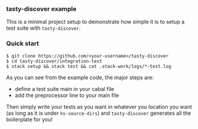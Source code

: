 ### tasty-discover example

This is a minimal project setup to demonstrate how simple it is to setup a test
suite with `tasty-discover`.

### Quick start

```
$ git clone https://github.com/<your-username>/tasty-discover
$ cd tasty-discover/integration-test
$ stack setup && stack test && cat .stack-work/logs/*-test.log
```

As you can see from the example code, the major steps are:

  - define a test suite main in your cabal file
  - add the preprocessor line to your main file

Then simply write your tests as you want in whatever you location you want (as
long as it is under `hs-source-dirs`) and `tasty-discover` generates all the
boilerplate for you!

[rootreadme]: https://github.com/lwm/tasty-discover/blob/master/README.md
